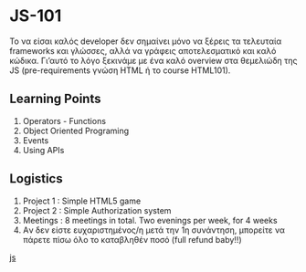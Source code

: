 # JS-101

Το να είσαι καλός developer δεν σημαίνει μόνο να ξέρεις τα τελευταία frameworks και γλώσσες, αλλά να γράφεις αποτελεσματικό και καλό κώδικα. Γι’αυτό το λόγο ξεκινάμε με ένα καλό overview στα θεμελιώδη της JS (pre-requirements γνώση HTML ή το course HTML101).

## Learning Points

1. Operators - Functions
2. Object Oriented Programing
3. Events
4. Using APIs

## Logistics

1. Project 1 : Simple HTML5 game
2. Project 2 : Simple Authorization system
3. Meetings : 8 meetings in total. Two evenings per week, for 4 weeks
4. Aν δεν είστε ευχαριστημένος/η μετά την 1η συνάντηση, μπορείτε να πάρετε πίσω όλο το καταβληθέν ποσό (full refund baby!!)

[js](http://talentincubator.eu/images/courses/jspart1.jpg)
